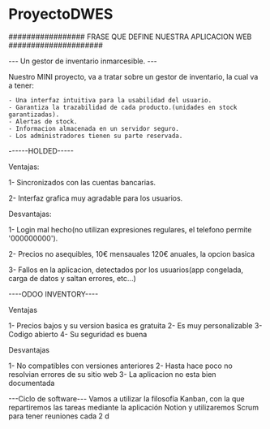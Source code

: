 # ProyectoDWES


################# FRASE QUE DEFINE NUESTRA APLICACION WEB #####################

--- Un gestor de inventario inmarcesible. ---

Nuestro MINI proyecto, va a tratar sobre un gestor de inventario, la cual va a tener:

    - Una interfaz intuitiva para la usabilidad del usuario.
    - Garantiza la trazabilidad de cada producto.(unidades en stock garantizadas).
    - Alertas de stock.
    - Informacion almacenada en un servidor seguro.
    - Los administradores tienen su parte reservada.


------HOLDED-----

Ventajas:

1- Sincronizados con las cuentas bancarias.

2- Interfaz grafica muy agradable para los usuarios.


Desvantajas:

1- Login mal hecho(no utilizan expresiones regulares, el telefono permite '000000000').

2- Precios no asequibles, 10€ mensauales 120€ anuales, la opcion basica

3- Fallos en la aplicacion, detectados por los usuarios(app congelada, carga de datos y saltan errores, etc...)




----ODOO INVENTORY----

Ventajas

1- Precios bajos y su version basica es gratuita
2- Es muy personalizable
3- Codigo abierto
4- Su seguridad es buena



Desvantajas

1- No compatibles con versiones anteriores
2- Hasta hace poco no resolvian errores de su sitio web
3- La aplicacion no esta bien documentada


---Ciclo de software---
Vamos a utilizar la filosofía Kanban, con la que repartiremos las tareas mediante la aplicación Notion y utilizaremos Scrum para tener reuniones cada 2 d


